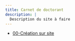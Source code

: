 ```yaml
---
title: Carnet de doctorant
description: |
  Description du site à faire
---
```


- [00-Création sur site](/posts/2023-11-03-creation-du-site.html)
